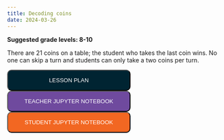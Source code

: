 ```yaml
---
title: Decoding coins
date: 2024-03-26
---
```

<p><b>Suggested grade levels: 8-10</b></p>
There are 21 coins on a table; the student who takes the last coin wins. No one can skip a turn and students can only take a two coins per turn.

<a href="cointaking.pdf" target="_blank"><button style="background:#002432;color:white;border-radius:10px;padding:15px;width:30vw;">LESSON PLAN</button></a>
<br>
<a href="https://tinyurl.com/yca7subr" target="_blank"><button style="background:#6F4A9E;color:white;border-radius:10px;padding:15px;width:30vw;">TEACHER JUPYTER NOTEBOOK</button></a>
<br>
<a href="https://tinyurl.com/yc5q3baq" target="_blank"><button style="background:#F26722;color:white;border-radius:10px;padding:15px;width:30vw;">STUDENT JUPYTER NOTEBOOK</button></a>